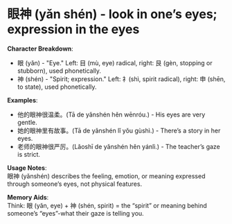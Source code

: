 # **眼神 (yǎn shén) - look in one’s eyes; expression in the eyes**

**Character Breakdown**:  
- 眼 (yǎn) - "Eye." Left: 目 (mù, eye) radical, right: 艮 (gèn, stopping or stubborn), used phonetically.  
- 神 (shén) - "Spirit; expression." Left: 礻(shì, spirit radical), right: 申 (shēn, to state), used phonetically.

**Examples**:  
- 他的眼神很温柔。(Tā de yǎnshén hěn wēnróu.) - His eyes are very gentle.  
- 她的眼神里有故事。(Tā de yǎnshén lǐ yǒu gùshì.) - There’s a story in her eyes.  
- 老师的眼神很严厉。(Lǎoshī de yǎnshén hěn yánlì.) - The teacher’s gaze is strict.

**Usage Notes**:  
眼神 (yǎnshén) describes the feeling, emotion, or meaning expressed through someone’s eyes, not physical features.

**Memory Aids**:  
Think: 眼 (yǎn, eye) + 神 (shén, spirit) = the “spirit” or meaning behind someone’s “eyes”-what their gaze is telling you.